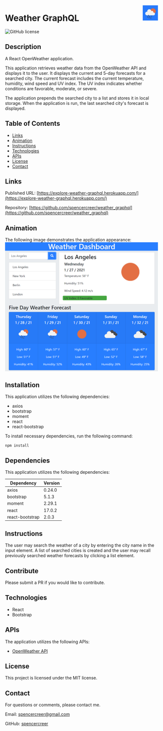 <p>
<img src="./public/ms-icon-150x150.png" align="right" width="50">
</p>

# Weather GraphQL
![GitHub license](https://img.shields.io/badge/license-MIT-blue.svg)

## Description
A React OpenWeather application.

This application retrieves weather data from the OpenWeather API and displays it to the user. It displays the current and 5-day forecasts for a searched city. The current forecast includes the current temperature, humidity, wind speed and UV index. The UV index indicates whether conditions are favorable, moderate, or severe.

The application prepends the searched city to a list and stores it in local storage. When the application is run, the last searched city's forecast is displayed.

## Table of Contents
* [Links](#links)
* [Animation](#animation) 
* [Instructions](#instructions)   
* [Technologies](#technologies) 
* [APIs](#apis) 
* [License](#license)
* [Contact](#contact)

## Links
Published URL: [https://explore-weather-graphql.herokuapp.com/](https://explore-weather-graphql.herokuapp.com/)<br>

Repository: [https://github.com/spencercreer/weather_graphql](https://github.com/spencercreer/weather_graphql)


## Animation
The following image demonstrates the application appearance:<br>
![Weather Dashboard animation](./public/weather_dashboard.PNG)

## Installation
This application utilizes the following dependencies:

 * axios
 * bootstrap
 * moment
 * react
 * react-bootstrap

To install necessary dependencies, run the following command:

  ```
  npm install
  ```
 
## Dependencies
This application utilizes the following dependencies:

|Dependency     |Version    |
|---------------|-----------|
|axios          |0.24.0     |
|bootstrap      |5.1.3      |
|moment         |2.29.1     |
|react          |17.0.2     |
|react-bootstrap|2.0.3      |

## Instructions
The user may search the weather of a city by entering the city name in the input element. A list of searched cities is created and the user may recall previously searched weather forecasts by clicking a list element.

## Contribute
Please submit a PR if you would like to contribute.

## Technologies
 * React
 * Bootstrap

## APIs
The application utilizes the following APIs:
  * [OpenWeather API](https://openweathermap.org/api)

## License
This project is licensed under the MIT license.

## Contact
For questions or comments, please contact me.

Email: <a href="mailto: spencercreer@gmail.com" target="_blank">spencercreer@gmail.com</a>

GitHub: [spencercreer](https://github.com/spencercreer/)
